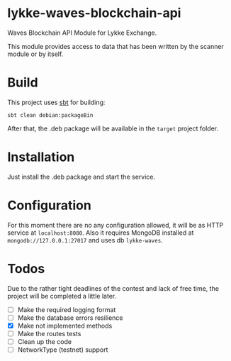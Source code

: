 # lykke-waves-blockchain-api
Waves Blockchain API Module for Lykke Exchange.

This module provides access to data that has been written by the scanner module or by itself.

# Build

This project uses [sbt](https://www.scala-sbt.org/) for building:

```
sbt clean debian:packageBin
```

After that, the .deb package will be available in the `target` project folder.

# Installation

Just install the .deb package and start the service.

# Configuration

For this moment there are no any configuration allowed, it will be as HTTP service at `localhost:8080`. 
Also it requires MongoDB installed at `mongodb://127.0.0.1:27017` and uses db `lykke-waves`.

# Todos

Due to the rather tight deadlines of the contest and lack of free time, the project will be completed a little later.

- [ ] Make the required logging format
- [ ] Make the database errors resilience
- [x] Make not implemented methods
- [ ] Make the routes tests
- [ ] Clean up the code
- [ ] NetworkType (testnet) support